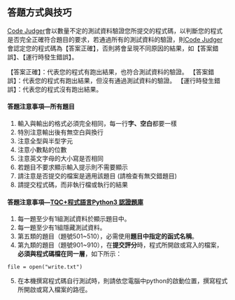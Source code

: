 ## 答題方式與技巧 ##

[Code Judger](http://www.codejudger.com)會以數量不定的測試資料驗證您所提交的程式碼，以判斷您的程式是否完全正確符合題目的要求，若通過所有的測試資料的驗證，則[Code Judger](http://www.codejudger.com)會認定您的程式碼為【答案正確】，否則將會呈現不同原因的結果，如【答案錯誤】、【運行時發生錯誤】。

【答案正確】：代表您的程式有跑出結果，也符合測試資料的驗證。
【答案錯誤】：代表您的程式有跑出結果，但沒有通過測試資料的驗證。
【運行時發生錯誤】：代表您的程式沒有跑出結果。

#### 答題注意事項—所有題目 ####
1. 輸入與輸出的格式必須完全相同，每一行**字、空白**都要一樣
2. 特別注意輸出後有無空白與換行
3. 注意全型與半型字元
4. 注意小數點的位數
5. 注意英文字母的大小寫是否相同
6. 若題目不要求顯示輸入提示則不需要顯示
7. 請注意是否提交的檔案是適用該題目 (請檢查有無交錯題目)
8. 請提交程式碼，而非執行檔或執行的結果


#### 答題注意事項—[TQC+程式語言Python3 認證題庫](http://www.tqcplus.org.tw/content_brochure_PPY.asp) ####

1. 每一題至少有1組測試資料於顯示題目中。
2. 每一題至少有1組隱藏測試資料。
3. 第五類的題目（題號501~510），必需使用**題目中指定的函式名稱**。
4. 第九類的題目（題號901~910），在**提交評分**時，程式所開啟或寫入的檔案，**必須與程式碼檔在同一層**，如下所示：
```
file = open("write.txt")
```
5. 在本機撰寫程式碼自行測試時，則請依您電腦中python的啟動位置，撰寫程式所開啟或寫入檔案的路徑。

